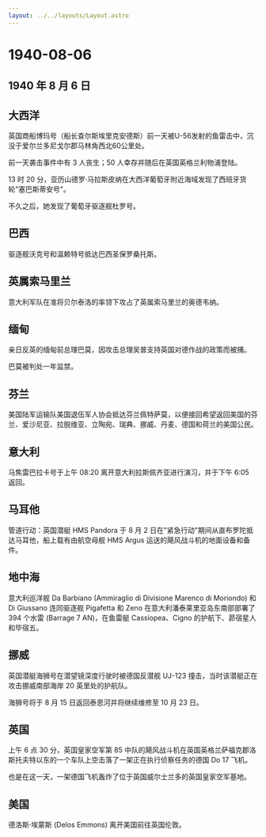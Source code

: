 ```yaml
---
layout: ../../layouts/Layout.astro
---
```


# 1940-08-06

## 1940 年 8 月 6 日

## 大西洋

英国商船博玛号（船长查尔斯埃里克安德斯）前一天被U-56发射的鱼雷击中，沉没于爱尔兰多尼戈尔郡马林角西北60公里处。

前一天袭击事件中有 3 人丧生；50 人幸存并随后在英国英格兰利物浦登陆。

13 时 20
分，亚历山德罗·马拉斯皮纳在大西洋葡萄牙附近海域发现了西班牙货轮"塞巴斯蒂安号"。

不久之后，她发现了葡萄牙驱逐舰杜罗号。

## 巴西

驱逐舰沃克号和温赖特号抵达巴西圣保罗桑托斯。

## 英属索马里兰

意大利军队在准将贝尔泰洛的率领下攻占了英属索马里兰的奥德韦纳。

## 缅甸

亲日反英的缅甸前总理巴莫，因攻击总理吴普支持英国对德作战的政策而被捕。

巴莫被判处一年监禁。

## 芬兰

美国陆军运输队美国退伍军人协会抵达芬兰佩特萨莫，以便接回希望返回美国的芬兰、爱沙尼亚、拉脱维亚、立陶宛、瑞典、挪威、丹麦、德国和荷兰的美国公民。

## 意大利

马焦雷巴拉卡号于上午 08:20 离开意大利拉斯佩齐亚进行演习，并于下午 6:05
返回。

## 马耳他

管道行动：英国潜艇 HMS Pandora 于 8 月 2
日在"紧急行动"期间从直布罗陀抵达马耳他，船上载有由航空母舰 HMS Argus
运送的飓风战斗机的地面设备和备件。

## 地中海

意大利巡洋舰 Da Barbiano (Ammiraglio di Divisione Marenco di Moriondo)
和 Di Giussano 连同驱逐舰 Pigafetta 和 Zeno
在意大利潘泰莱里亚岛东南部部署了 394 个水雷 (Barrage 7 AN)，在鱼雷艇
Cassiopea、Cigno 的护航下、昴宿星人和毕宿五。

## 挪威

英国潜艇海狮号在潜望镜深度行驶时被德国反潜舰 UJ-123
撞击，当时该潜艇正在攻击挪威南部海岸 20 英里处的护航队。

海狮号将于 8 月 15 日返回泰恩河并将继续维修至 10 月 23 日。

## 英国

上午 6 点 30 分，英国皇家空军第 85
中队的飓风战斗机在英国英格兰萨福克郡洛斯托夫特以东的一个车队上空击落了一架正在执行侦察任务的德国
Do 17 飞机。

也是在这一天，一架德国飞机轰炸了位于英国威尔士兰多的英国皇家空军基地。

## 美国

德洛斯·埃蒙斯 (Delos Emmons) 离开美国前往英国伦敦。